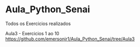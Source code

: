 # Aula_Python_Senai

Todos os Exercicios realizados

Aula3 - Exercicios 1 ao 10
https://github.com/emersonjr1/Aula_Python_Senai/tree/Aula3
